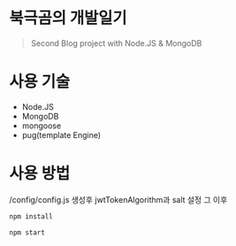 # 북극곰의 개발일기
> Second Blog project with Node.JS &amp; MongoDB

# 사용 기술
* Node.JS
* MongoDB
* mongoose
* pug(template Engine)

# 사용 방법
/config/config.js 생성후 jwtTokenAlgorithm과 salt 설정 그 이후
```bash
npm install
```

```bash
npm start
```
